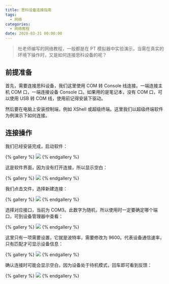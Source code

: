 ```yaml
---
title: 思科设备连接指南
tags:
  - 网络
categories:
  - 网络教程
date: 2020-03-31 00:00:00
---
```


> 杜老师编写的网络教程，一般都是在 PT 模拟器中实验演示，当需在真实的环境下操作时，又是如何连接思科设备的呢？

<!-- more -->

## 前提准备

首先，需要连接思科设备，我们这里使用 COM 转 Console 线连接。一端连接主机 COM 口，一端连接设备 Console 口。如果用的是笔记本，没有 COM 口，可以使用 USB 转 COM 线，使用前记得安装下驱动。

然后要在电脑上安装控制端，例如 XShell 或超级终端。这里我们以超级终端软件为例演示下如何连接。

## 连接操作

我们已经安装完成，启动软件：

{% gallery %}
![](https://cdn.dusays.com/2020/03/206-1.jpg/1)
{% endgallery %}

这是软件界面，因为没有打开连接，所以显示空白：

{% gallery %}
![](https://cdn.dusays.com/2020/03/206-2.jpg/1)
{% endgallery %}

我们点击文件，选择新建连接：

{% gallery %}
![](https://cdn.dusays.com/2020/03/206-3.jpg/1)
{% endgallery %}

选择对应接口，当前为 COM3。此数字为随机，所以使用时一定要确定哪个端口，可到设备管理器中查看：

{% gallery %}
![](https://cdn.dusays.com/2020/03/206-4.jpg/1)
{% endgallery %}

这里只有一项需要设置，它就是波特率，需要修改为 9600。代表设备通信速率，只有匹配才可显示设备信息：

{% gallery %}
![](https://cdn.dusays.com/2020/03/206-5.jpg/1)
{% endgallery %}

确认连接时可能会显示空白，因为设备处于待机模式，回车即可看到反馈：

{% gallery %}
![](https://cdn.dusays.com/2020/03/206-6.jpg/1)
{% endgallery %}